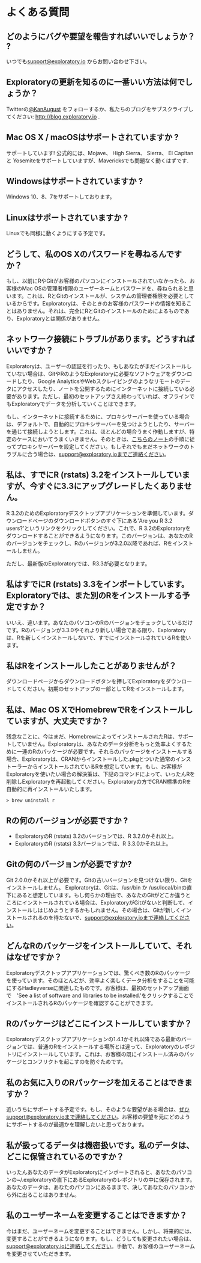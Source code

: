 # よくある質問

## どのようにバグや要望を報告すればいいでしょうか？ ?

いつでも[support@exploratory.io](mailto:support@exploratory.io) からお問い合わせ下さい。

## Exploratoryの更新を知るのに一番いい方法は何でしょうか？

Twitterの[@KanAugust](https://twitter.com/KanAugust) をフォローするか、私たちのブログをサブスクライブしてください: http://blog.exploratory.io .

## Mac OS X / macOSはサポートされていますか ?

サポートしています! 公式的には、Mojave、 High Sierra、 Sierra、 El Capitan と Yosemiteをサポートしていますが、Mavericksでも問題なく動くはずです.

## Windowsはサポートされていますか ?

Windows 10、8、7をサポートしております。

## Linuxはサポートされていますか ?

Linuxでも同様に動くようにする予定です。

## どうして、私のOS Xのパスワードを尋ねるんですか？

もし、以前にRやGitがお客様のパソコンにインストールされていなかったら、お客様のMac OSの管理者権限のユーザーネームとパスワードを、尋ねられると思います。これは、RとGitのインストールが、システムの管理者権限を必要としているからです。Exploratoryは、そのときのお客様のパスワードの情報を知ることはありません。それは、完全にRとGitのインストールのためによるものであり、Exploratoryとは関係がありません。

## ネットワーク接続にトラブルがあります。どうすればいいですか？

Exploratoryは、ユーザーの認証を行ったり、もしあなたがまだインストールしていない場合は、GitやRのようなExploratoryに必要なソフトウェアをダウンロードしたり、Google AnalyticsやWebスクレイピングのようなリモートのデータにアクセスしたり、ノートを公開するためにインターネットに接続している必要があります。ただし、最初のセットアップさえ終わっていれば、オフラインでもExploratoryでデータを分析していくことはできます。

もし、インターネットに接続するために、プロキシサーバーを使っている場合は、デフォルトで、自動的にプロキシサーバーを見つけようとしたり、サーバーを通じて接続しようとします。これは、ほとんどの場合うまく作動しますが、特定のケースにおいてうまくいきません。そのときは、<a target="_target" href="https://exploratory.io/note/2ac8ae888097/Exploratory-WUs0zeW5QG">こちらのノート</a>の手順に従ってプロキシサーバーを設定してください。もしそれでもまだネットワークのトラブルに合う場合は、support@exploratory.ioまでご連絡ください。

## 私は、すでにR (rstats) 3.2をインストールしていますが、今すぐに3.3にアップグレードしたくありません。

R 3.2のためのExploratoryデスクトップアプリケーションを準備しています。ダウンロードページのダウンロードボタンのすぐ下にある'Are you R 3.2 users?'というリンクをクリックしてください。これで、R 3.2のExploratoryをダウンロードすることができるようになります。このバージョンは、あなたのRのバージョンをチェックし、Rのバージョンが3.2.0以降であれば、Rをインストールしません。

ただし、最新版のExploratoryでは、R3.3が必要となります。

## 私はすでにR (rstats) 3.3をインポートしています。Exploratoryでは、また別のRをインストールする予定ですか？

いいえ、違います。あなたのパソコンのRのバージョンをチェックしているだけです。Rのバージョンが3.3.0やそれより新しい場合である限り、Exploratoryは、Rを新しくインストールしないで、すでにインストールされているRを使います。

## 私はRをインストールしたことがありませんが？

ダウンロードページからダウンロードボタンを押してExploratoryをダウンロードしてください。初期のセットアップの一部としてRをインストールします。

## 私は、Mac OS XでHomebrewでRをインストールしていますが、大丈夫ですか？

残念なことに、今はまだ、HomebrewによってインストールされたRは、サポートしていません。Exploratoryは、あなたのデータ分析をもっと効率よくするために一連のRのパッケージが必要です。それらのパッケージをインストールする場合、Exploratoryは、CRANからインストールした.pkgとついた通常のインストーラーからインストールされているRを想定しています。もし、お客様がExploratoryを使いたい場合の解決策は、下記のコマンドによって、いったんRを削除しExploratoryを再起動してください。Exploratoryの方でCRAN標準のRを自動的に再インストールいたします。

```
> brew uninstall r
```

## Rの何のバージョンが必要ですか  ?

- ExploratoryのR (rstats) 3.2のバージョンでは、R 3.2.0かそれ以上。
- ExploratoryのR (rstats) 3.3バージョンでは、R 3.3.0かそれ以上。

## Gitの何のバージョンが必要ですか?

Git 2.0.0かそれ以上が必要です。Gitの古いバージョンを見つけない限り、Gitをインストールしません。 Exploratoryは、Gitは、/usr/bin か /usr/local/binの直下にあると想定しています。もし何らかの理由で、あなたのGitがどこか違うところにインストールされている場合は、ExploratoryがGitがないと判断して、インストールしはじめようとするかもしれません。その場合は、Gitが新しくインストールされるのを待たないで、support@exploratory.ioまで連絡してください。

## どんなRのパッケージをインストールしていて、それはなぜですか？

Exploratoryデスクトップアプリケーションでは、驚くべき数のRのパッケージを使っています。そのほとんどが、効率よく楽しくデータ分析をすることを可能にするHadleyverseに関連したものです。お客様は、最初のセットアップ画面で　'See a list of software and libraries to be installed.'をクリックすることでインストールされるRのパッケージを確認することができます。

## Rのパッケージはどこにインストールしていますか？

Exploratoryデスクトップアプリケーションの1.4.1かそれ以降である最新のバージョンでは、普通のRをインストールする場所とは違って、Exploratoryのレポジトリにインストールしています。これは、お客様の既にインストール済みのパッケージとコンフリクトを起こすのを防ぐためです。

## 私のお気に入りのRパッケージを加えることはできますか？

近いうちにサポートする予定です。もし、そのような要望がある場合は、ぜひsupport@exploratory.ioまで連絡してください。お客様の要望を元にどのようにサポートするのが最適かを理解したいと思っております。

## 私が扱ってるデータは機密扱いです。私のデータは、どこに保管されているのですか？

いったんあなたのデータがExploratoryにインポートされると、あなたのパソコンの~/.exploratoryの直下にあるExploratoryのレポジトリの中に保存されます。あなたのデータは、あなたのパソコンにあるままで、決してあなたのパソコンから外に出ることはありません。

## 私のユーザーネームを変更することはできますか？

今はまだ、ユーザーネームを変更することはできません。しかし、将来的には、変更することができるようになります。もし、どうしても変更されたい場合は、support@exploratory.ioに連絡してください。手動で、お客様のユーザーネームを変更させていただきます。

